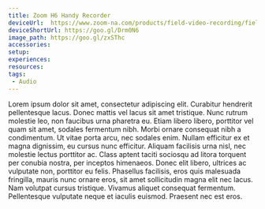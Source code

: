 ```yaml
---
title: Zoom H6 Handy Recorder
deviceUrl: 	https://www.zoom-na.com/products/field-video-recording/field-recording/h6-handy-recorder
deviceShortUrl:	https://goo.gl/Drm0N6
image_path:	https://goo.gl/zxSThc
accessories:
setup:
experiences:
resources:
tags:
 - Audio 
---
```


Lorem ipsum dolor sit amet, consectetur adipiscing elit. Curabitur hendrerit pellentesque lacus. Donec mattis vel lacus sit amet tristique. Nunc rutrum molestie leo, non faucibus urna pharetra eu. Etiam libero libero, porttitor vel quam sit amet, sodales fermentum nibh. Morbi ornare consequat nibh a condimentum. Ut vitae porta arcu, nec sodales enim. Nullam efficitur ex et magna dignissim, eu cursus nunc efficitur. Aliquam facilisis urna nisl, nec molestie lectus porttitor ac. Class aptent taciti sociosqu ad litora torquent per conubia nostra, per inceptos himenaeos. Donec elit libero, ultrices ac vulputate non, porttitor eu felis. Phasellus facilisis, eros quis malesuada fringilla, mauris nunc ornare eros, sit amet sollicitudin magna elit nec lacus. Nam volutpat cursus tristique. Vivamus aliquet consequat fermentum. Pellentesque vulputate neque et iaculis euismod. Praesent nec est eros.
